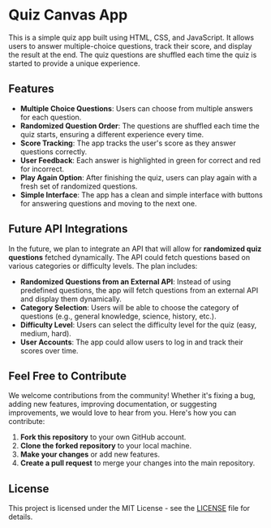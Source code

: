 # Quiz Canvas App

This is a simple quiz app built using HTML, CSS, and JavaScript. It allows users to answer multiple-choice questions, track their score, and display the result at the end. The quiz questions are shuffled each time the quiz is started to provide a unique experience.

## Features

- **Multiple Choice Questions**: Users can choose from multiple answers for each question.
- **Randomized Question Order**: The questions are shuffled each time the quiz starts, ensuring a different experience every time.
- **Score Tracking**: The app tracks the user's score as they answer questions correctly.
- **User Feedback**: Each answer is highlighted in green for correct and red for incorrect.
- **Play Again Option**: After finishing the quiz, users can play again with a fresh set of randomized questions.
- **Simple Interface**: The app has a clean and simple interface with buttons for answering questions and moving to the next one.

## Future API Integrations

In the future, we plan to integrate an API that will allow for **randomized quiz questions** fetched dynamically. The API could fetch questions based on various categories or difficulty levels. The plan includes:

- **Randomized Questions from an External API**: Instead of using predefined questions, the app will fetch questions from an external API and display them dynamically.
- **Category Selection**: Users will be able to choose the category of questions (e.g., general knowledge, science, history, etc.).
- **Difficulty Level**: Users can select the difficulty level for the quiz (easy, medium, hard).
- **User Accounts**: The app could allow users to log in and track their scores over time.

## Feel Free to Contribute

We welcome contributions from the community! Whether it's fixing a bug, adding new features, improving documentation, or suggesting improvements, we would love to hear from you. Here's how you can contribute:

1. **Fork this repository** to your own GitHub account.
2. **Clone the forked repository** to your local machine.
3. **Make your changes** or add new features.
4. **Create a pull request** to merge your changes into the main repository.

## License

This project is licensed under the MIT License - see the [LICENSE](LICENSE) file for details.
